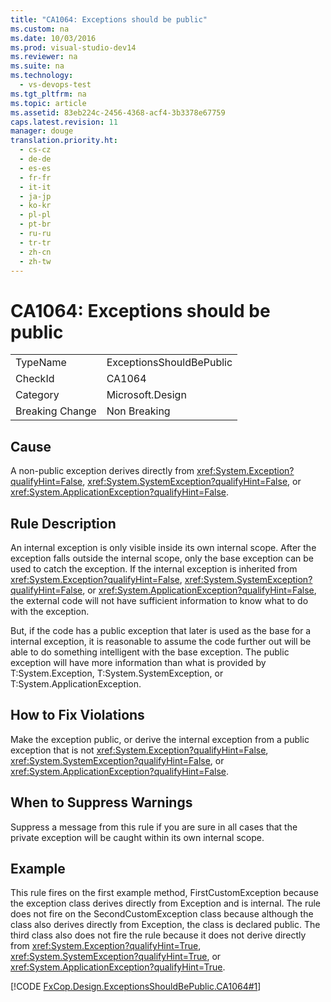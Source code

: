 ```yaml
---
title: "CA1064: Exceptions should be public"
ms.custom: na
ms.date: 10/03/2016
ms.prod: visual-studio-dev14
ms.reviewer: na
ms.suite: na
ms.technology: 
  - vs-devops-test
ms.tgt_pltfrm: na
ms.topic: article
ms.assetid: 83eb224c-2456-4368-acf4-3b3378e67759
caps.latest.revision: 11
manager: douge
translation.priority.ht: 
  - cs-cz
  - de-de
  - es-es
  - fr-fr
  - it-it
  - ja-jp
  - ko-kr
  - pl-pl
  - pt-br
  - ru-ru
  - tr-tr
  - zh-cn
  - zh-tw
---
```

# CA1064: Exceptions should be public
|||  
|-|-|  
|TypeName|ExceptionsShouldBePublic|  
|CheckId|CA1064|  
|Category|Microsoft.Design|  
|Breaking Change|Non Breaking|  
  
## Cause  
 A non-public exception derives directly from <xref:System.Exception?qualifyHint=False>, <xref:System.SystemException?qualifyHint=False>, or <xref:System.ApplicationException?qualifyHint=False>.  
  
## Rule Description  
 An internal exception is only visible inside its own internal scope. After the exception falls outside the internal scope, only the base exception can be used to catch the exception. If the internal exception is inherited from <xref:System.Exception?qualifyHint=False>, <xref:System.SystemException?qualifyHint=False>, or <xref:System.ApplicationException?qualifyHint=False>, the external code will not have sufficient information to know what to do with the exception.  
  
 But, if the code has a public exception that later is used as the base for a internal exception, it is reasonable to assume the code further out will be able to do something intelligent with the base exception. The public exception will have more information than what is provided by T:System.Exception, T:System.SystemException, or T:System.ApplicationException.  
  
## How to Fix Violations  
 Make the exception public, or derive the internal exception from a public exception that is not <xref:System.Exception?qualifyHint=False>, <xref:System.SystemException?qualifyHint=False>, or <xref:System.ApplicationException?qualifyHint=False>.  
  
## When to Suppress Warnings  
 Suppress a message from this rule if you are sure in all cases that the private exception will be caught within its own internal scope.  
  
## Example  
 This rule fires on the first example method, FirstCustomException because the exception class derives directly from Exception and is internal. The rule does not fire on the SecondCustomException class because although the class also derives directly from Exception, the class is declared public. The third class also does not fire the rule because it does not derive directly from <xref:System.Exception?qualifyHint=True>, <xref:System.SystemException?qualifyHint=True>, or <xref:System.ApplicationException?qualifyHint=True>.  
  
 [!CODE [FxCop.Design.ExceptionsShouldBePublic.CA1064#1](../CodeSnippet/VS_Snippets_CodeAnalysis/fxcop.design.exceptionsshouldbepublic.ca1064#1)]